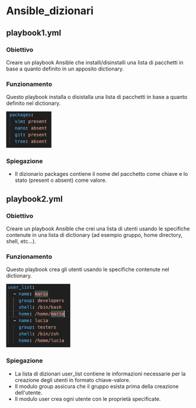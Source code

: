 # Ansible_dizionari

## playbook1.yml
### Obiettivo
Creare un playbook Ansible che installi/disinstalli una lista di pacchetti in base a quanto definito in un apposito dictionary.
### Funzionamento
Questo playbook installa o disistalla una lista di pacchetti in base a quanto definito nel dictionary.

![alt text](image.png)
### Spiegazione
-  Il dizionario packages contiene il nome del pacchetto come chiave e lo stato (present o absent) come valore.


## playbook2.yml
### Obiettivo 
Creare un playbook Ansible che crei una lista di utenti usando le specifiche contenute in una lista di dictionary (ad esempio gruppo, home directory, shell, etc…).
### Funzionamento
Questo playbook crea gli utenti usando le specifiche contenute nel dictionary.

![alt text](image-1.png)
### Spiegazione
- La lista di dizionari user_list contiene le informazioni necessarie per la creazione degli utenti in formato chiave-valore.
- Il modulo group assicura che il gruppo esista prima della creazione dell'utente.
- Il modulo user crea ogni utente con le proprietà specificate.
